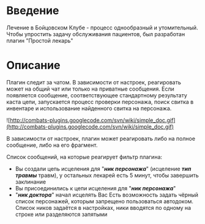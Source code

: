 # Введение #

Лечение в Бойцовском Клубе - процесс однообразный и утомительный. Чтобы упростить задачу обслуживания пациентов, был разработан плагин "Простой лекарь"

# Описание #

Плагин следит за чатом. В зависимости от настроек, реагировать может на общий чат или только на приватные сообщения. Если появляется сообщение, соответствующее стандартному результату каста цепи, запускается процесс проверки персонажа, поиск свитка в инвентаре и использование найденного свитка на персонажа.

![http://combats-plugins.googlecode.com/svn/wiki/simple_doc.gif](http://combats-plugins.googlecode.com/svn/wiki/simple_doc.gif)

В зависимости от настроек, плагин может реагировать либо на полное сообщение, либо на его фрагмент.

Список сообщений, на которые реагирует фильтр плагина:
  * Вы создали цепь исцеления для "**_ник персонажа_**" (исцеление **_тип травмы_** травм), у остальных лекарей есть 5 минут, чтобы завершить заклинание
  * Вы присоединились к цепи исцеления для "**_ник персонажа_**"
  * "**_ник доктора_**" начал исцелять Вас
Есть возможность задать чёрный список персонажей, которым запрещено пользоваться автодоком. Список ников задаётся в настройках, ники вводятся по одному на строке или разделяются запятыми